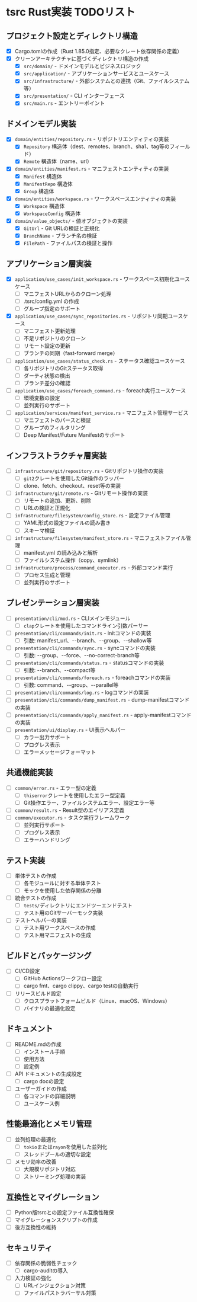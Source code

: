 # tsrc Rust実装 TODOリスト

## プロジェクト設定とディレクトリ構造

- [x] Cargo.tomlの作成（Rust 1.85.0指定、必要なクレート依存関係の定義）
- [x] クリーンアーキテクチャに基づくディレクトリ構造の作成
  - [x] `src/domain/` - ドメインモデルとビジネスロジック
  - [x] `src/application/` - アプリケーションサービスとユースケース
  - [x] `src/infrastructure/` - 外部システムとの連携（Git、ファイルシステム等）
  - [x] `src/presentation/` - CLI インターフェース
  - [x] `src/main.rs` - エントリーポイント

## ドメインモデル実装

- [x] `domain/entities/repository.rs` - リポジトリエンティティの実装
  - [x] `Repository` 構造体（dest、remotes、branch、sha1、tag等のフィールド）
  - [x] `Remote` 構造体（name、url）
- [x] `domain/entities/manifest.rs` - マニフェストエンティティの実装
  - [x] `Manifest` 構造体
  - [x] `ManifestRepo` 構造体
  - [x] `Group` 構造体
- [x] `domain/entities/workspace.rs` - ワークスペースエンティティの実装
  - [x] `Workspace` 構造体
  - [x] `WorkspaceConfig` 構造体
- [x] `domain/value_objects/` - 値オブジェクトの実装
  - [x] `GitUrl` - Git URLの検証と正規化
  - [x] `BranchName` - ブランチ名の検証
  - [x] `FilePath` - ファイルパスの検証と操作

## アプリケーション層実装

- [x] `application/use_cases/init_workspace.rs` - ワークスペース初期化ユースケース
  - [ ] マニフェストURLからのクローン処理
  - [ ] .tsrc/config.yml の作成
  - [ ] グループ指定のサポート
- [x] `application/use_cases/sync_repositories.rs` - リポジトリ同期ユースケース
  - [ ] マニフェスト更新処理
  - [ ] 不足リポジトリのクローン
  - [ ] リモート設定の更新
  - [ ] ブランチの同期（fast-forward merge）
- [ ] `application/use_cases/status_check.rs` - ステータス確認ユースケース
  - [ ] 各リポジトリのGitステータス取得
  - [ ] ダーティ状態の検出
  - [ ] ブランチ差分の確認
- [ ] `application/use_cases/foreach_command.rs` - foreach実行ユースケース
  - [ ] 環境変数の設定
  - [ ] 並列実行のサポート
- [ ] `application/services/manifest_service.rs` - マニフェスト管理サービス
  - [ ] マニフェストのパースと検証
  - [ ] グループのフィルタリング
  - [ ] Deep Manifest/Future Manifestのサポート

## インフラストラクチャ層実装

- [ ] `infrastructure/git/repository.rs` - Gitリポジトリ操作の実装
  - [ ] `git2`クレートを使用したGit操作のラッパー
  - [ ] clone、fetch、checkout、reset等の実装
- [ ] `infrastructure/git/remote.rs` - Gitリモート操作の実装
  - [ ] リモートの追加、更新、削除
  - [ ] URLの検証と正規化
- [ ] `infrastructure/filesystem/config_store.rs` - 設定ファイル管理
  - [ ] YAML形式の設定ファイルの読み書き
  - [ ] スキーマ検証
- [ ] `infrastructure/filesystem/manifest_store.rs` - マニフェストファイル管理
  - [ ] manifest.yml の読み込みと解析
  - [ ] ファイルシステム操作（copy、symlink）
- [ ] `infrastructure/process/command_executor.rs` - 外部コマンド実行
  - [ ] プロセス生成と管理
  - [ ] 並列実行のサポート

## プレゼンテーション層実装

- [ ] `presentation/cli/mod.rs` - CLIメインモジュール
  - [ ] `clap`クレートを使用したコマンドライン引数パーサー
- [ ] `presentation/cli/commands/init.rs` - initコマンドの実装
  - [ ] 引数: manifest_url、--branch、--group、--shallow等
- [ ] `presentation/cli/commands/sync.rs` - syncコマンドの実装
  - [ ] 引数: --group、--force、--no-correct-branch等
- [ ] `presentation/cli/commands/status.rs` - statusコマンドの実装
  - [ ] 引数: --branch、--compact等
- [ ] `presentation/cli/commands/foreach.rs` - foreachコマンドの実装
  - [ ] 引数: command、--group、--parallel等
- [ ] `presentation/cli/commands/log.rs` - logコマンドの実装
- [ ] `presentation/cli/commands/dump_manifest.rs` - dump-manifestコマンドの実装
- [ ] `presentation/cli/commands/apply_manifest.rs` - apply-manifestコマンドの実装
- [ ] `presentation/ui/display.rs` - UI表示ヘルパー
  - [ ] カラー出力サポート
  - [ ] プログレス表示
  - [ ] エラーメッセージフォーマット

## 共通機能実装

- [ ] `common/error.rs` - エラー型の定義
  - [ ] `thiserror`クレートを使用したエラー型定義
  - [ ] Git操作エラー、ファイルシステムエラー、設定エラー等
- [ ] `common/result.rs` - Result型のエイリアス定義
- [ ] `common/executor.rs` - タスク実行フレームワーク
  - [ ] 並列実行サポート
  - [ ] プログレス表示
  - [ ] エラーハンドリング

## テスト実装

- [ ] 単体テストの作成
  - [ ] 各モジュールに対する単体テスト
  - [ ] モックを使用した依存関係の分離
- [ ] 統合テストの作成
  - [ ] `tests/`ディレクトリにエンドツーエンドテスト
  - [ ] テスト用のGitサーバーモック実装
- [ ] テストヘルパーの実装
  - [ ] テスト用ワークスペースの作成
  - [ ] テスト用マニフェストの生成

## ビルドとパッケージング

- [ ] CI/CD設定
  - [ ] GitHub Actionsワークフロー設定
  - [ ] cargo fmt、cargo clippy、cargo testの自動実行
- [ ] リリースビルド設定
  - [ ] クロスプラットフォームビルド（Linux、macOS、Windows）
  - [ ] バイナリの最適化設定

## ドキュメント

- [ ] README.mdの作成
  - [ ] インストール手順
  - [ ] 使用方法
  - [ ] 設定例
- [ ] API ドキュメントの生成設定
  - [ ] cargo docの設定
- [ ] ユーザーガイドの作成
  - [ ] 各コマンドの詳細説明
  - [ ] ユースケース例

## 性能最適化とメモリ管理

- [ ] 並列処理の最適化
  - [ ] `tokio`または`rayon`を使用した並列化
  - [ ] スレッドプールの適切な設定
- [ ] メモリ効率の改善
  - [ ] 大規模リポジトリ対応
  - [ ] ストリーミング処理の実装

## 互換性とマイグレーション

- [ ] Python版tsrcとの設定ファイル互換性確保
- [ ] マイグレーションスクリプトの作成
- [ ] 後方互換性の維持

## セキュリティ

- [ ] 依存関係の脆弱性チェック
  - [ ] cargo-auditの導入
- [ ] 入力検証の強化
  - [ ] URLインジェクション対策
  - [ ] ファイルパストラバーサル対策